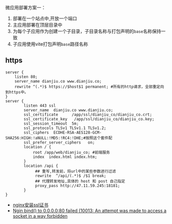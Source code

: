 微应用部署方案一：

1. 部署在一个站点中,开放一个端口
2. 主应用部署在顶层目录中
3. 为每个子应用作为创建一个子目录，子目录名称与打包声明的`base`名称保持一致
4. 子应用使用vite打包声明`base`路径名称


## https

```
server {
    listen 80;
    server_name dianjiu.co www.dianjiu.co;
    rewrite ^(.*)$ https://$host$1 permanent; #所有的http请求，全部重定向到https中。
}
server {
        listen 443 ssl
        server_name  dianjiu.co www.dianjiu.co; 
        ssl_certificate      /app/ssl/dianjiu_co/dianjiu_co.crt; 
        ssl_certificate_key   /app/ssl/dianjiu_co/dianjiu_co.key; 
        ssl_session_timeout  5m;
        ssl_protocols TLSv1 TLSv1.1 TLSv1.2; 
        ssl_ciphers  ECDHE-RSA-AES128-GCM-SHA256:HIGH:!aNULL:!MD5:!RC4:!DHE;#按照这个套件配
        ssl_prefer_server_ciphers   on;
        location / {
            root /app/web/dianjiu_co; #前端服务
            index  index.html index.htm;
        }
        location /api {
             ## 重写,转发前，将url中的某些参数进行过滤
             rewrite  ^/api/(.*)$ /$1 break;
             ## 代理转发地址,具体的 host 和 post 自己指定
             proxy_pass http://47.11.59.245:18181;
        }
}
```

+ [nginx安装ssl证书](https://www.cnblogs.com/JaminYe/p/15548522.html)
+ [Ngin bind() to 0.0.0.0:80 failed (10013: An attempt was made to access a socket in a way forbidden](https://blog.csdn.net/u010348546/article/details/124361693)